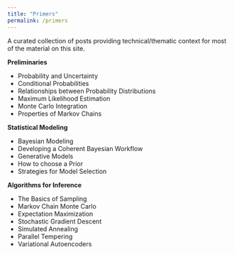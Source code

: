 ```yaml
---
title: "Primers"
permalink: /primers
---
```


A curated collection of posts providing technical/thematic context for most of the material on this site.

**Preliminaries**

- Probability and Uncertainty
- Conditional Probabilities
- Relationships between Probability Distributions
- Maximum Likelihood Estimation
- Monte Carlo Integration
- Properties of Markov Chains

**Statistical Modeling**

- Bayesian Modeling
- Developing a Coherent Bayesian Workflow
- Generative Models
- How to choose a Prior
- Strategies for Model Selection

**Algorithms for Inference**

- The Basics of Sampling
- Markov Chain Monte Carlo
- Expectation Maximization
- Stochastic Gradient Descent
- Simulated Annealing
- Parallel Tempering
- Variational Autoencoders

